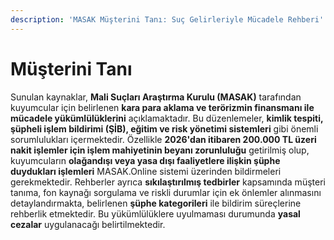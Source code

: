 ```yaml
---
description: 'MASAK Müşterini Tanı: Suç Gelirleriyle Mücadele Rehberi'
---
```


# Müşterini Tanı

Sunulan kaynaklar, **Mali Suçları Araştırma Kurulu (MASAK)** tarafından kuyumcular için belirlenen **kara para aklama ve terörizmin finansmanı ile mücadele yükümlülüklerini** açıklamaktadır. Bu düzenlemeler, **kimlik tespiti, şüpheli işlem bildirimi (ŞİB), eğitim ve risk yönetimi sistemleri** gibi önemli sorumlulukları içermektedir. Özellikle **2026'dan itibaren 200.000 TL üzeri nakit işlemler için işlem mahiyetinin beyanı zorunluluğu** getirilmiş olup, kuyumcuların **olağandışı veya yasa dışı faaliyetlere ilişkin şüphe duydukları işlemleri** MASAK.Online sistemi üzerinden bildirmeleri gerekmektedir. Rehberler ayrıca **sıkılaştırılmış tedbirler** kapsamında müşteri tanıma, fon kaynağı sorgulama ve riskli durumlar için ek önlemler alınmasını detaylandırmakta, belirlenen **şüphe kategorileri** ile bildirim süreçlerine rehberlik etmektedir. Bu yükümlülüklere uyulmaması durumunda **yasal cezalar** uygulanacağı belirtilmektedir.
